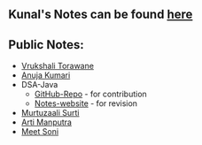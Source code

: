 ## Kunal's Notes can be found [here](https://github.com/kunal-kushwaha/DSA-Bootcamp-Java/tree/main/lectures)

## Public Notes:
- [Vrukshali Torawane](https://github.com/Vrukshali-26/DSA)
- [Anuja Kumari](https://github.com/Anujakumari/DSA)
- DSA-Java
  - [GitHub-Repo](https://github.com/Utkarsh1504/DSA-Java) - for contribution
  - [Notes-website](https://utkarsh1504.github.io/DSA-Java/) - for revision
- [Murtuzaali Surti](https://github.com/murtuzaalisurti/DSA-notes)
- [Arti Manputra](https://github.com/artimanputra/DSA-Notes)
- [Meet Soni](https://github.com/meetsoni1214/DSA-Notes)